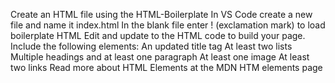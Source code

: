 Create an HTML file using the HTML-Boilerplate
In VS Code create a new file and name it index.html
In the blank file enter ! (exclamation mark) to load boilerplate HTML
Edit and update to the HTML code to build your page.
Include the following elements:
An updated title tag
At least two lists
Multiple headings and at least one paragraph
At least one image
At least two links
Read more about HTML Elements at the MDN HTM elements page
